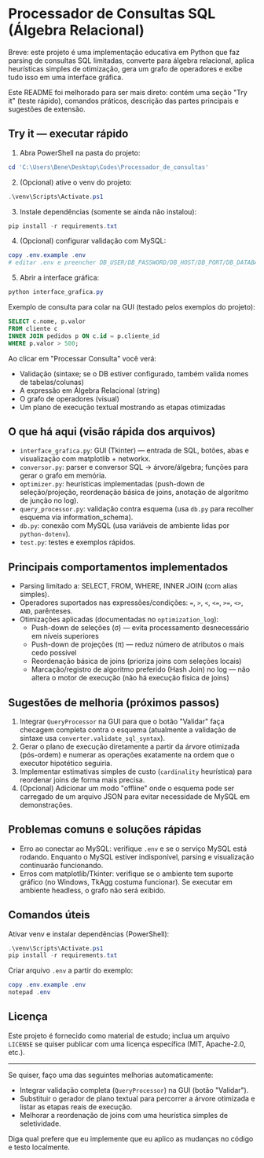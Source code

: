# Processador de Consultas SQL (Álgebra Relacional)

Breve: este projeto é uma implementação educativa em Python que faz parsing de consultas SQL limitadas, converte para álgebra relacional, aplica heurísticas simples de otimização, gera um grafo de operadores e exibe tudo isso em uma interface gráfica.

Este README foi melhorado para ser mais direto: contém uma seção "Try it" (teste rápido), comandos práticos, descrição das partes principais e sugestões de extensão.

## Try it — executar rápido

1. Abra PowerShell na pasta do projeto:

```powershell
cd 'C:\Users\Bene\Desktop\Codes\Processador_de_consultas'
```

2. (Opcional) ative o venv do projeto:

```powershell
.\venv\Scripts\Activate.ps1
```

3. Instale dependências (somente se ainda não instalou):

```powershell
pip install -r requirements.txt
```

4. (Opcional) configurar validação com MySQL:

```powershell
copy .env.example .env
# editar .env e preencher DB_USER/DB_PASSWORD/DB_HOST/DB_PORT/DB_DATABASE
```

5. Abrir a interface gráfica:

```powershell
python interface_grafica.py
```

Exemplo de consulta para colar na GUI (testado pelos exemplos do projeto):

```sql
SELECT c.nome, p.valor
FROM cliente c
INNER JOIN pedidos p ON c.id = p.cliente_id
WHERE p.valor > 500;
```

Ao clicar em "Processar Consulta" você verá:
- Validação (sintaxe; se o DB estiver configurado, também valida nomes de tabelas/colunas)
- A expressão em Álgebra Relacional (string)
- O grafo de operadores (visual)
- Um plano de execução textual mostrando as etapas otimizadas

## O que há aqui (visão rápida dos arquivos)

- `interface_grafica.py`: GUI (Tkinter) — entrada de SQL, botões, abas e visualização com matplotlib + networkx.
- `conversor.py`: parser e conversor SQL → árvore/álgebra; funções para gerar o grafo em memória.
- `optimizer.py`: heurísticas implementadas (push-down de seleção/projeção, reordenação básica de joins, anotação de algoritmo de junção no log).
- `query_processor.py`: validação contra esquema (usa `db.py` para recolher esquema via information_schema).
- `db.py`: conexão com MySQL (usa variáveis de ambiente lidas por `python-dotenv`).
- `test.py`: testes e exemplos rápidos.

## Principais comportamentos implementados

- Parsing limitado a: SELECT, FROM, WHERE, INNER JOIN (com alias simples).
- Operadores suportados nas expressões/condições: `=`, `>`, `<`, `<=`, `>=`, `<>`, `AND`, parênteses.
- Otimizações aplicadas (documentadas no `optimization_log`):
  - Push-down de seleções (σ) — evita processamento desnecessário em níveis superiores
  - Push-down de projeções (π) — reduz número de atributos o mais cedo possível
  - Reordenação básica de joins (prioriza joins com seleções locais)
  - Marcação/registro de algoritmo preferido (Hash Join) no log — não altera o motor de execução (não há execução física de joins)

## Sugestões de melhoria (próximos passos)

1. Integrar `QueryProcessor` na GUI para que o botão "Validar" faça checagem completa contra o esquema (atualmente a validação de sintaxe usa `converter.validate_sql_syntax`).
2. Gerar o plano de execução diretamente a partir da árvore otimizada (pós-ordem) e numerar as operações exatamente na ordem que o executor hipotético seguiria.
3. Implementar estimativas simples de custo (`cardinality` heurística) para reordenar joins de forma mais precisa.
4. (Opcional) Adicionar um modo "offline" onde o esquema pode ser carregado de um arquivo JSON para evitar necessidade de MySQL em demonstrações.

## Problemas comuns e soluções rápidas

- Erro ao conectar ao MySQL: verifique `.env` e se o serviço MySQL está rodando. Enquanto o MySQL estiver indisponível, parsing e visualização continuarão funcionando.
- Erros com matplotlib/Tkinter: verifique se o ambiente tem suporte gráfico (no Windows, TkAgg costuma funcionar). Se executar em ambiente headless, o grafo não será exibido.

## Comandos úteis

Ativar venv e instalar dependências (PowerShell):

```powershell
.\venv\Scripts\Activate.ps1
pip install -r requirements.txt
```

Criar arquivo `.env` a partir do exemplo:

```powershell
copy .env.example .env
notepad .env
```

## Licença

Este projeto é fornecido como material de estudo; inclua um arquivo `LICENSE` se quiser publicar com uma licença específica (MIT, Apache-2.0, etc.).

---

Se quiser, faço uma das seguintes melhorias automaticamente:

- Integrar validação completa (`QueryProcessor`) na GUI (botão "Validar").
- Substituir o gerador de plano textual para percorrer a árvore otimizada e listar as etapas reais de execução.
- Melhorar a reordenação de joins com uma heurística simples de seletividade.

Diga qual prefere que eu implemente que eu aplico as mudanças no código e testo localmente.
